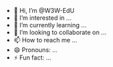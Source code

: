 - 👋 Hi, I’m @W3W-EdU
- 👀 I’m interested in ...
- 🌱 I’m currently learning ...
- 💞️ I’m looking to collaborate on ...
- 📫 How to reach me ...
- 😄 Pronouns: ...
- ⚡ Fun fact: ...

<!---
W3W-EdU/W3W-EdU is a ✨ special ✨ repository because its `README.md` (this file) appears on your GitHub profile.
You can click the Preview link to take a look at your changes.
--->
